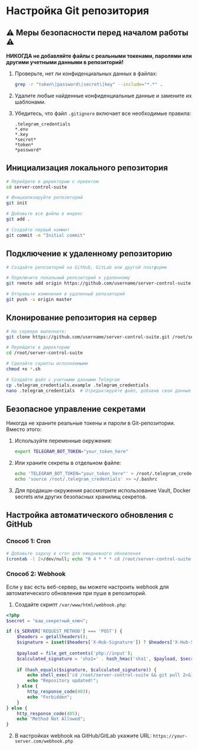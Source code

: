 # Настройка Git репозитория

## ⚠️ Меры безопасности перед началом работы ⚠️

**НИКОГДА не добавляйте файлы с реальными токенами, паролями или другими учетными данными в репозиторий!**

1. Проверьте, нет ли конфиденциальных данных в файлах:
   ```bash
   grep -r "token\|password\|secret\|key" --include="*.*" .
   ```

2. Удалите любые найденные конфиденциальные данные и замените их шаблонами.

3. Убедитесь, что файл `.gitignore` включает все необходимые правила:
   ```
   .telegram_credentials
   *.env
   *.key
   *secret*
   *token*
   *password*
   ```

## Инициализация локального репозитория

```bash
# Перейдите в директорию с проектом
cd server-control-suite

# Инициализируйте репозиторий
git init

# Добавьте все файлы в индекс
git add .

# Создайте первый коммит
git commit -m "Initial commit"
```

## Подключение к удаленному репозиторию

```bash
# Создайте репозиторий на GitHub, GitLab или другой платформе

# Подключите локальный репозиторий к удаленному
git remote add origin https://github.com/username/server-control-suite.git

# Отправьте изменения в удаленный репозиторий
git push -u origin master
```

## Клонирование репозитория на сервер

```bash
# На сервере выполните:
git clone https://github.com/username/server-control-suite.git /root/server-control-suite

# Перейдите в директорию
cd /root/server-control-suite

# Сделайте скрипты исполняемыми
chmod +x *.sh

# Создайте файл с учетными данными Telegram
cp .telegram_credentials.example .telegram_credentials
nano .telegram_credentials  # Отредактируйте файл, добавив свои данные
```

## Безопасное управление секретами

Никогда не храните реальные токены и пароли в Git-репозитории. Вместо этого:

1. Используйте переменные окружения:
   ```bash
   export TELEGRAM_BOT_TOKEN="your_token_here"
   ```

2. Или храните секреты в отдельном файле:
   ```bash
   echo 'TELEGRAM_BOT_TOKEN="your_token_here"' > /root/.telegram_credentials
   echo 'source /root/.telegram_credentials' >> ~/.bashrc
   ```

3. Для продакшн-окружения рассмотрите использование Vault, Docker secrets или других безопасных хранилищ секретов.

## Настройка автоматического обновления с GitHub

### Способ 1: Cron

```bash
# Добавьте задачу в cron для ежедневного обновления
(crontab -l 2>/dev/null; echo "0 4 * * * cd /root/server-control-suite && git pull") | crontab -
```

### Способ 2: Webhook

Если у вас есть веб-сервер, вы можете настроить webhook для автоматического обновления при пуше в репозиторий.

1. Создайте скрипт `/var/www/html/webhook.php`:

```php
<?php
$secret = "ваш_секретный_ключ";

if ($_SERVER['REQUEST_METHOD'] === 'POST') {
    $headers = getallheaders();
    $signature = isset($headers['X-Hub-Signature']) ? $headers['X-Hub-Signature'] : '';
    
    $payload = file_get_contents('php://input');
    $calculated_signature = 'sha1=' . hash_hmac('sha1', $payload, $secret);
    
    if (hash_equals($signature, $calculated_signature)) {
        echo shell_exec('cd /root/server-control-suite && git pull 2>&1');
        echo "Repository updated!";
    } else {
        http_response_code(403);
        echo "Forbidden";
    }
} else {
    http_response_code(405);
    echo "Method Not Allowed";
}
```

2. В настройках webhook на GitHub/GitLab укажите URL: `https://your-server.com/webhook.php` 